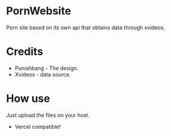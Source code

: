 # PornWebsite
Porn site based on its own api that obtains data through xvideos.

# Credits
- Punishbang - The design.
- Xvideos - data source.

# How use
Just upload the files on your host.
- Vercel compatible!
